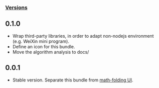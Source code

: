 ### [Versions](https://github.com/jungleford/math-folding/releases)

## 0.1.0
* Wrap third-party libraries, in order to adapt non-nodejs environment (e.g. WeiXin mini program).
* Define an icon for this bundle.
* Move the algorithm analysis to docs/

## 0.0.1
* Stable version. Separate this bundle from [math-folding UI](https://github.com/jungleford/math-folding-react).